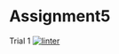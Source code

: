 # Assignment5
Trial 1
[![linter](https://github.com/Jumana-Amr/Assignment5/workflows/linter/badge.svg)](https://github.com/marketplace/actions/super-linter)
